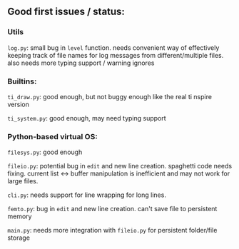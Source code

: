 ## Good first issues / status:

### Utils
`log.py`: small bug in `level` function. needs convenient way of effectively keeping track of file names for log messages from different/multiple files. also needs more typing support / warning ignores

### Builtins:

`ti_draw.py`: good enough, but not buggy enough like the real ti nspire version

`ti_system.py`: good enough, may need typing support

### Python-based virtual OS:

`filesys.py`: good enough

`fileio.py`: potential bug in `edit` and new line creation. spaghetti code needs fixing. current list <-> buffer manipulation is inefficient and may not work for large files.

`cli.py`: needs support for line wrapping for long lines.

`femto.py`: bug in `edit` and new line creation. can't save file to persistent memory

`main.py`: needs more integration with `fileio.py` for persistent folder/file storage